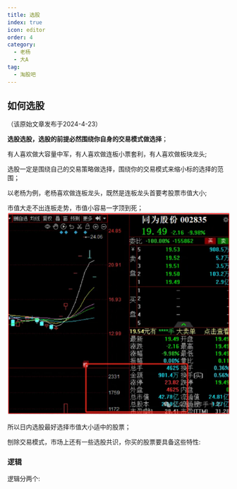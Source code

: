 ```yaml
---
title: 选股
index: true
icon: editor
order: 4
category:
  - 老杨
  - 大A
tag:
  - 淘股吧
---
```


## 如何选股

（该原始文章发布于2024-4-23）

**选股选股，选股的前提必然围绕你自身的交易模式做选择**；

有人喜欢做大容量中军，有人喜欢做连板小票套利，有人喜欢做板块龙头;

选股一定是围绕自己的交易策略做选择，围绕你的交易模式来缩小标的选择的范围；

以老杨为例，老杨喜欢做连板龙头，既然是连板龙头首要考股票市值大小;

市值大走不出连板走势，市值小容易一字顶到死；
![alt text](image.png)

所以日内选股最好选择市值大小适中的股票；

刨除交易模式，市场上还有一些选股共识，你买的股票要具备这些特性:

### 逻辑

逻辑分两个:
